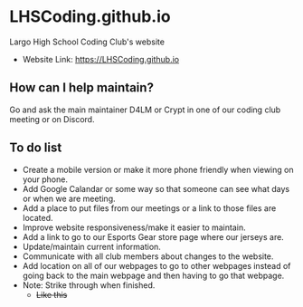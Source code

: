 # LHSCoding.github.io
Largo High School Coding Club's website
* Website Link: https://LHSCoding.github.io
## How can I help maintain?
Go and ask the main maintainer D4LM or Crypt in one of our coding club meeting or on Discord.
## To do list
  * Create a mobile version or make it more phone friendly when viewing on your phone.
  * Add Google Calandar or some way so that someone can see what days or when we are meeting.
  * Add a place to put files from our meetings or a link to those files are located.
  * Improve website responsiveness/make it easier to maintain.
  * Add a link to go to our Esports Gear store page where our jerseys are.
  * Update/maintain current information.
  * Communicate with all club members about changes to the website.
  * Add location on all of our webpages to go to other webpages instead of going back to the main webpage and then having to go that webpage.
  * Note: Strike through when finished.
    * ~~Like this~~

